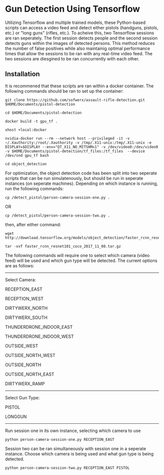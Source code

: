 # Gun Detection Using Tensorflow
Utilizing Tensorflow and multiple trained models, these Python-based scripts can access a video feed and detect either pistols (handguns, pistols, etc.) or "long guns" (rifles, etc.). To acheive this, two Tensorflow sessions are ran seperately. The first session detects people and the second session detects guns within the images of detected persons. This method reduces the number of false positives while also maintainig optimal performance times that allow the sessions to be ran with any real-time video feed. The two sessions are diesgined to be ran concurrently with each other.

## Installation
It is recommened that these scripts are ran within a docker container. The following commands should be ran to set up the container:

```
git clone https://github.com/sofwerx/assault-rifle-detection.git $HOME/Documents/pistol-detection
```
```
cd $HOME/Documents/pistol-detection
```

```
docker build -t gpu_tf .
```

```
xhost +local:docker
```

```
nvidia-docker run --rm --network host --privileged -it -v ~/.Xauthority:/root/.Xauthority -v /tmp/.X11-unix:/tmp/.X11-unix -e DISPLAY=$DISPLAY --env="QT_X11_NO_MITSHM=1" -v /dev/video0:/dev/video0  -v $HOME/Documents/pistol-detection/tf_files:/tf_files  --device /dev/snd gpu_tf bash
```

```
cd object_detection
```

For optimization, the object detection code has been split into two seperate scripts that can be run simulatenously, but should be run in seperate instances (on seperate machines). Depending on which instance is running, run the following commands:

```
cp /detect_pistol/person-camera-session-one.py .
```
OR
```
cp /detect_pistol/person-camera-session-two.py .
```
then, after either command:
```
wget http://download.tensorflow.org/models/object_detection/faster_rcnn_resnet101_coco_2017_11_08.tar.gz
```

```
tar -xvf faster_rcnn_resnet101_coco_2017_11_08.tar.gz
```


The following commands will require one to select which camera (video feed) will be used and which gun type will be detected. The current options are as follows: 

----------------------------------------------------------------------------------------------------------------------------------------

Select Camera:

RECEPTION_EAST

RECEPTION_WEST

DIRTYWERX_NORTH

DIRTYWERX_SOUTH

THUNDERDRONE_INDOOR_EAST

THUNDERDRONE_INDOOR_WEST

OUTSIDE_WEST

OUTSIDE_NORTH_WEST

OUTSIDE_NORTH

OUTSIDE_NORTH_EAST

DIRTYWERX_RAMP

----------------------------------------------------------------------------------------------------------------------------------------

Select Gun Type:

PISTOL

LONGGUN

----------------------------------------------------------------------------------------------------------------------------------------

Run session one in its own instance, selecting which camera to use

```
python person-camera-session-one.py RECEPTION_EAST
```

Session two can be ran simultaneously with session one in a seperate instance.
Choose which camera is being used and what gun type is being detected.

```
python person-camera-session-two.py RECEPTION_EAST PISTOL
```
